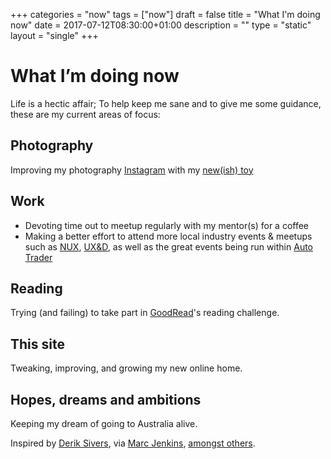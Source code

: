 +++
categories = "now"
tags = ["now"]
draft = false
title = "What I'm doing now"
date = 2017-07-12T08:30:00+01:00
description = ""
type = "static"
layout = "single"
+++
# What I’m doing now

Life is a hectic affair; To help keep me sane and to give me some guidance, these are my current areas of focus:

## Photography
Improving my photography [Instagram](https://www.instagram.com/_gbbns) with my [new(ish) toy](http://www.fujifilm.com/products/digital_cameras/x/fujifilm_x_t1/)

## Work
* Devoting time out to meetup regularly with my mentor(s) for a coffee
* Making a better effort to attend more local industry events &amp; meetups such as [NUX](http://nuxuk.org/), [UX&D](http://www.meetup.com/McrUXD/), as well as the great events being run within [Auto Trader](http://www.autotrader.co.uk/)

## Reading
Trying (and failing) to take part in [GoodRead](https://www.goodreads.com/user_challenges/4380722)'s reading challenge.

## This site
Tweaking, improving, and growing my new online home.

## Hopes, dreams and ambitions
Keeping my dream of going to Australia alive.


Inspired by [Derik Sivers](https://sivers.org/nowff), via [Marc Jenkins](https://marcjenkins.co.uk/now/), [amongst others](https://nownownow.com).

